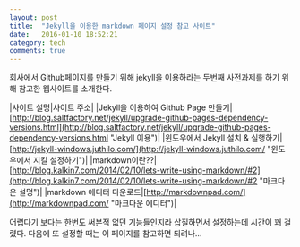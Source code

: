 ```yaml
---
layout: post
title:  "Jekyll을 이용한 markdown 페이지 설정 참고 사이트"
date:   2016-01-10 18:52:21
category: tech
comments: true
---
```

회사에서 Github페이지를 만들기 위해 jekyll을 이용하라는 두번째 사전과제를 하기 위해 참고한 웹사이트를 소개한다.

|사이트 설명|사이트 주소|
|Jekyll을 이용하여 Github Page 만들기|[http://blog.saltfactory.net/jekyll/upgrade-github-pages-dependency-versions.html](http://blog.saltfactory.net/jekyll/upgrade-github-pages-dependency-versions.html "Jekyll 이용")|
|윈도우에서 Jekyll 설치 & 실행하기|[http://jekyll-windows.juthilo.com/](http://jekyll-windows.juthilo.com/ "윈도우에서 지킬 설정하기")|
|markdown이란??|[http://blog.kalkin7.com/2014/02/10/lets-write-using-markdown/#2](http://blog.kalkin7.com/2014/02/10/lets-write-using-markdown/#2 "마크다운 설명")|
|markdown 에디터 다운로드|[http://markdownpad.com/](http://markdownpad.com/ "마크다운 에디터")|

어렵다기 보다는 한번도 써본적 없던 기능들인지라 삽질하면서 설정하는데 시간이 꽤 걸렸다. 다음에 또 설정할 때는 이 페이지를 참고하면 되려나...